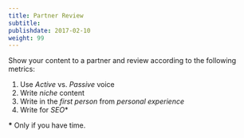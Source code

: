 ```yaml
---
title: Partner Review
subtitle:
publishdate: 2017-02-10
weight: 99
---
```


Show your content to a partner and review according to the following metrics:

1. Use *Active* vs. *Passive* voice
2. Write *niche* content
3. Write in the *first person* from *personal experience*
4. Write for *SEO*\*

<span class="fragment footnote"><strong>*</strong> Only if you have time.</span>
